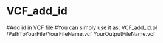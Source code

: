 # VCF_add_id
#Add id in VCF file
#You can simply use it as:
VCF_add_id.pl /PathToYourFile/YourFileName.vcf YourOutputFileName.vcf
